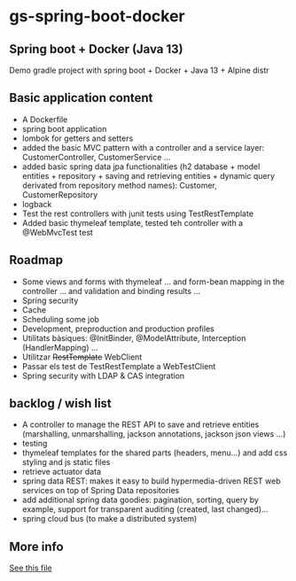 # gs-spring-boot-docker

## Spring boot + Docker (Java 13)

Demo gradle project with spring boot + Docker + Java 13 + Alpine distr

## Basic application content

* A Dockerfile
* spring boot application
* lombok for getters and setters
* added the basic MVC pattern with a controller and a service layer: CustomerController, CustomerService ...
* added basic spring data jpa functionalities  (h2 database + model entities + repository + saving and retrieving entities + dynamic query derivated from repository method names): Customer, CustomerRepository
* logback
* Test the rest controllers with junit tests using TestRestTemplate
* Added basic thymeleaf template, tested teh controller with a @WebMvcTest test

## Roadmap

* Some views and forms with thymeleaf ... and form-bean mapping in the controller ... and validation and binding results ...
* Spring security 
* Cache
* Scheduling some job
* Development, preproduction and production  profiles
* Utilitats bàsiques: @InitBinder, @ModelAttribute, Interception (HandlerMapping) ...
* Utilitzar ~~RestTemplate~~ WebClient
* Passar els test de TestRestTemplate a WebTestClient
* Spring security with LDAP & CAS integration

## backlog / wish list

* A controller to manage the REST API to save and retrieve entities (marshalling, unmarshalling, jackson annotations, jackson json views ...)
* testing
* thymeleaf templates for the shared parts (headers, menu...) and add css styling and js static files
* retrieve actuator data
* spring data REST: makes it easy to build hypermedia-driven REST web services on top of Spring Data repositories
* add additional spring data goodies: pagination, sorting, query by example, support for transparent auditing (created, last changed)...
* spring cloud bus (to make a distributed system)

## More info

[See this file](Docker%20+%20Spring.pdf)

